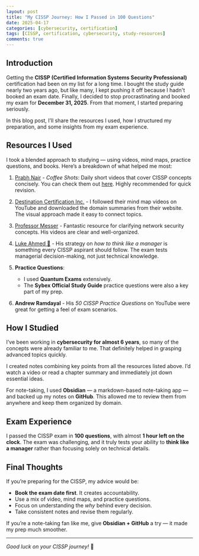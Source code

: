 ```yaml
---
layout: post
title: "My CISSP Journey: How I Passed in 100 Questions"
date: 2025-04-17
categories: [cybersecurity, certification]
tags: [CISSP, certification, cybersecurity, study-resources]
comments: true
---
```


## Introduction

Getting the **CISSP (Certified Information Systems Security Professional)** certification had been on my list for a long time. I bought the study guide nearly two years ago, but like many, I kept pushing it off because I hadn't booked an exam date. Finally, I decided to stop procrastinating and booked my exam for **December 31, 2025**. From that moment, I started preparing seriously.

In this blog post, I’ll share the resources I used, how I structured my preparation, and some insights from my exam experience.

## Resources I Used

I took a blended approach to studying — using videos, mind maps, practice questions, and books. Here’s a breakdown of what helped me most:

1. [Prabh Nair](https://www.linkedin.com/in/ACoAAArK-_sBBlCfhaGFF_3CASSoX1HQhmkVx0o) - _Coffee Shots_: Daily short videos that cover CISSP concepts concisely. You can check them out [here](https://lnkd.in/gB9xwSng). Highly recommended for quick revision.

2. [Destination Certification Inc.](https://www.linkedin.com/company/destination-certification/) - I followed their mind map videos on YouTube and downloaded the domain summaries from their website. The visual approach made it easy to connect topics.

3. [Professor Messer](https://www.linkedin.com/company/professormesser/) - Fantastic resource for clarifying network security concepts. His videos are clear and well-organized.

4. [Luke Ahmed 🚀](https://www.linkedin.com/in/ACoAACCowTYBGhm3wXYCO2YL4lcTk1-3e6p2OwI) - His strategy on _how to think like a manager_ is something every CISSP aspirant should follow. The exam tests managerial decision-making, not just technical knowledge.

5. **Practice Questions**:

   - I used **Quantum Exams** extensively.
   - The **Sybex Official Study Guide** practice questions were also a key part of my prep.

6. **Andrew Ramdayal** - His _50 CISSP Practice Questions_ on YouTube were great for getting a feel of exam scenarios.

## How I Studied

I’ve been working in **cybersecurity for almost 6 years**, so many of the concepts were already familiar to me. That definitely helped in grasping advanced topics quickly.

I created notes combining key points from all the resources listed above. I’d watch a video or read a chapter summary and immediately jot down essential ideas.

For note-taking, I used **Obsidian** — a markdown-based note-taking app — and backed up my notes on **GitHub**. This allowed me to review them from anywhere and keep them organized by domain.

## Exam Experience

I passed the CISSP exam in **100 questions**, with almost **1 hour left on the clock**. The exam was challenging, and it truly tests your ability to **think like a manager** rather than focusing solely on technical details.

## Final Thoughts

If you’re preparing for the CISSP, my advice would be:

- **Book the exam date first**. It creates accountability.
- Use a mix of video, mind maps, and practice questions.
- Focus on understanding the _why_ behind every decision.
- Take consistent notes and revise them regularly.

If you’re a note-taking fan like me, give **Obsidian + GitHub** a try — it made my prep much smoother.

---

_Good luck on your CISSP journey!_ 🚀
